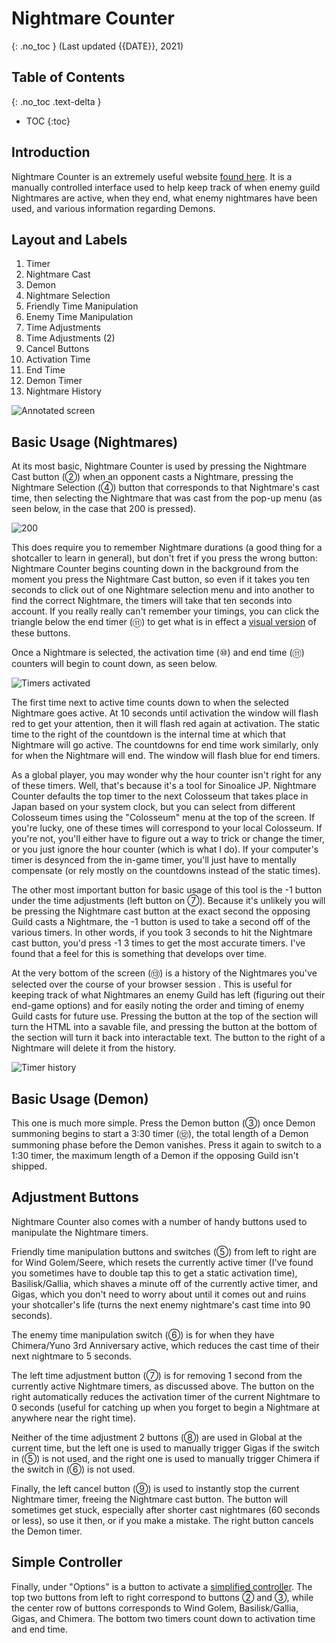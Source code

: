 # Nightmare Counter
{: .no_toc }
(Last updated {{DATE}}, 2021)

## Table of Contents
{: .no_toc .text-delta }

- TOC
{:toc}

## Introduction

Nightmare Counter is an extremely useful website [found here](https://sbn.sinoalice.tools/mareCounter/). It is a manually controlled interface used to help keep track of when enemy guild Nightmares are active, when they end, what enemy nightmares have been used, and various information regarding Demons.

## Layout and Labels

1. Timer
2. Nightmare Cast
3. Demon
4. Nightmare Selection
5. Friendly Time Manipulation
6. Enemy Time Manipulation
7. Time Adjustments
8. Time Adjustments (2)
9. Cancel Buttons
10. Activation Time
11. End Time
12. Demon Timer
13. Nightmare History

![Annotated screen](https://i.imgur.com/0Xcq0rX.png)


## Basic Usage (Nightmares)

At its most basic, Nightmare Counter is used by pressing the Nightmare Cast button (②) when an opponent casts a Nightmare, pressing the Nightmare Selection (④) button that corresponds to that Nightmare's cast time, then selecting the Nightmare that was cast from the pop-up menu (as seen below, in the case that 200 is pressed).

![200](https://i.imgur.com/V3nZblx.png)

 This does require you to remember Nightmare durations (a good thing for a shotcaller to learn in general), but don't fret if you press the wrong button: Nightmare Counter begins counting down in the background from the moment you press the Nightmare Cast button, so even if it takes you ten seconds to click out of one Nightmare selection menu and into another to find the correct Nightmare, the timers will take that ten seconds into account. If you really really can't remember your timings, you can click the triangle below the end timer (⑪) to get what is in effect a [visual version](https://i.imgur.com/D3DfsD9.png) of these buttons.

Once a Nightmare is selected, the activation time (⑩) and end time (⑪) counters will begin to count down, as seen below. 

![Timers activated](https://i.imgur.com/riPNH0o.png)

The first time next to active time counts down to when the selected Nightmare goes active. At 10 seconds until activation the window will flash red to get your attention, then it will flash red again at activation. The static time to the right of the countdown is the internal time at which that Nightmare will go active. The countdowns for end time work similarly, only for when the Nightmare will end. The window will flash blue for end timers. 

As a global player, you may wonder why the hour counter isn't right for any of these timers. Well, that's because it's a tool for Sinoalice JP. Nightmare Counter defaults the top timer to the next Colosseum that takes place in Japan based on your system clock, but you can select from different Colosseum times using the "Colosseum" menu at the top of the screen. If you're lucky, one of these times will correspond to your local Colosseum. If you're not, you'll either have to figure out a way to trick or change the timer, or you just ignore the hour counter (which is what I do). If your computer's timer is desynced from the in-game timer, you'll just have to mentally compensate (or rely mostly on the countdowns instead of the static times).

The other most important button for basic usage of this tool is the -1 button under the time adjustments (left button on ⑦). Because it's unlikely you will be pressing the Nightmare cast button at the exact second the opposing Guild casts a Nightmare, the -1 button is used to take a second off of the various timers. In other words, if you took 3 seconds to hit the Nightmare cast button, you'd press -1 3 times to get the most accurate timers. I've found that a feel for this is something that develops over time.

At the very bottom of the screen (⑬) is a history of the Nightmares you've selected over the course of your browser session . This is useful for keeping track of what Nightmares an enemy Guild has left (figuring out their end-game options) and for easily noting the order and timing of enemy Guild casts for future use. Pressing the button at the top of the section will turn the HTML into a savable file, and pressing the button at the bottom of the section will turn it back into interactable text. The button to the right of a Nightmare will delete it from the history. 

![Timer history](https://i.imgur.com/WBwn2k9.png)

## Basic Usage (Demon)

This one is much more simple. Press the Demon button (③) once Demon summoning begins to start a 3:30 timer (⑫), the total length of a Demon summoning phase before the Demon vanishes. Press it again to switch to a 1:30 timer, the maximum length of a Demon if the opposing Guild isn't shipped. 


## Adjustment Buttons

Nightmare Counter also comes with a number of handy buttons used to manipulate the Nightmare timers.

Friendly time manipulation buttons and switches (⑤) from left to right are for Wind Golem/Seere, which resets the currently active timer (I've found you sometimes have to double tap this to get a static activation time), Basilisk/Gallia, which shaves a minute off of the currently active timer, and Gigas, which you don't need to worry about until it comes out and ruins your shotcaller's life (turns the next enemy nightmare's cast time into 90 seconds). 

The enemy time manipulation switch (⑥) is for when they have Chimera/Yuno 3rd Anniversary active, which reduces the cast time of their next nightmare to 5 seconds.

The left time adjustment button (⑦) is for removing 1 second from the currently active Nightmare timers, as discussed above. The button on the right automatically reduces the activation timer of the current Nightmare to 0 seconds (useful for catching up when you forget to begin a Nightmare at anywhere near the right time). 

Neither of the time adjustment 2 buttons (⑧) are used in Global at the current time, but the left one is used to manually trigger Gigas if the switch in (⑤) is not used, and the right one is used to manually trigger Chimera if the switch in (⑥) is not used. 

Finally, the left cancel button (⑨) is used to instantly stop the current Nightmare timer, freeing the Nightmare cast button. The button will sometimes get stuck, especially after shorter cast nightmares (60 seconds or less), so use it then, or if you make a mistake. The right button cancels the Demon timer.

## Simple Controller

Finally, under "Options" is a button to activate a [simplified controller](https://i.imgur.com/LDCmJ1Y.png). The top two buttons from left to right correspond to buttons ② and ③, while the center row of buttons corresponds to Wind Golem, Basilisk/Gallia, Gigas, and Chimera. The bottom two timers count down to activation time and end time.